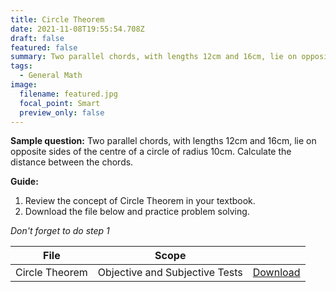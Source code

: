 ```yaml
---
title: Circle Theorem
date: 2021-11-08T19:55:54.708Z
draft: false
featured: false
summary: Two parallel chords, with lengths 12cm and 16cm, lie on opposite sides of the centre of a circle of radius 10cm. Calculate the distance between the chords.
tags:
  - General Math
image:
  filename: featured.jpg
  focal_point: Smart
  preview_only: false
---
```


**Sample question:**  Two parallel chords, with lengths 12cm and 16cm, lie on opposite sides of the centre of a circle of radius 10cm. Calculate the distance between the chords.

**Guide:**
1. Review the concept of Circle Theorem in your textbook.
2. Download the file below and practice problem solving.

_Don't forget to do step 1_

| File                       |  Scope                       |             |
| -------------------------- |------------------------------| ----------- |
| Circle Theorem     | Objective and Subjective Tests    | [Download](https://drive.google.com/uc?export=download&id=1Dk-yzMWhsOkNCSjMcY2-NzAG6_EjQZnl)       |



